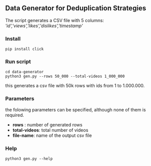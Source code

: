 ## Data Generator for Deduplication Strategies
The script generates a CSV file with 5 columns: _'id','views','likes','dislikes','timestamp'_

### Install
```
pip install click
```

### Run script
```
cd data-generator
python3 gen.py --rows 50_000 --total-videos 1_000_000
```

this generates a csv file with 50k rows with ids from 1 to 1.000.000.

### Parameters
the folowing parameters can be specified, although none of them is required.
- __rows__ : number of generated rows
- __total-videos__: total number of videos
- __file-name__: name of the output csv file

### Help
```
python3 gen.py --help
```